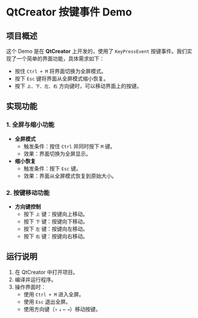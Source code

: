 # QtCreator 按键事件 Demo

## 项目概述
这个 Demo 是在 **QtCreator** 上开发的，使用了 `KeyPressEvent` 按键事件。我们实现了一个简单的界面功能，具体需求如下：
- 按住 `Ctrl + M` 将界面切换为全屏模式。
- 按下 `Esc` 键将界面从全屏模式缩小恢复。
- 按下 `上、下、左、右` 方向键时，可以移动界面上的按键。

## 实现功能

### 1. 全屏与缩小功能
- **全屏模式**  
  - 触发条件：按住 `Ctrl` 并同时按下 `M` 键。  
  - 效果：界面切换为全屏显示。
- **缩小恢复**  
  - 触发条件：按下 `Esc` 键。  
  - 效果：界面从全屏模式恢复到原始大小。

### 2. 按键移动功能
- **方向键控制**  
  - 按下 `上` 键：按键向上移动。  
  - 按下 `下` 键：按键向下移动。  
  - 按下 `左` 键：按键向左移动。  
  - 按下 `右` 键：按键向右移动。

## 运行说明
1. 在 QtCreator 中打开项目。
2. 编译并运行程序。
3. 操作界面时：
   - 使用 `Ctrl + M` 进入全屏。
   - 使用 `Esc` 退出全屏。
   - 使用方向键（`↑` `↓` `←` `→`）移动按键。
